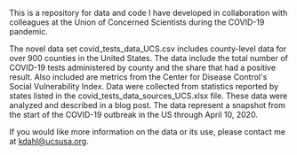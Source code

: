 This is a repository for data and code I have developed in collaboration with colleagues at the Union of Concerned Scientists during the COVID-19 pandemic. 

The novel data set covid_tests_data_UCS.csv includes county-level data for over 900 counties in the United States. The data include the total number of COVID-19 tests administered by county and the share that had a positive result. Also included are metrics from the Center for Disease Control's Social Vulnerability Index. Data were collected from statistics reported by states listed in the covid_tests_data_sources_UCS.xlsx file. These data were analyzed and described in a blog post. The data represent a snapshot from the start of the COVID-19 outbreak in the US through April 10, 2020. 

If you would like more information on the data or its use, please contact me at kdahl@ucsusa.org.

